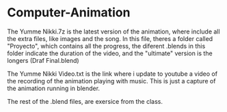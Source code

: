 # Computer-Animation
The Yumme Nikki.7z is the latest version of the animation, where include all the extra files, like images and the song.
In this file, theres a folder called "Proyecto", which contains all the progress, the diferent .blends in this folder indicate the duration of the video, and the "ultimate" version is the longers (Draf Final.blend)

The Yumme Nikki Video.txt is the link where i update to youtube a video of the recording of the animation playing with music. This is just a capture of the animation running in blender.

The rest of the .blend files, are exersice from the class.


